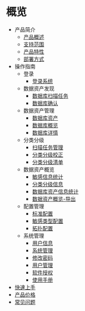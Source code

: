 # 概览

* 产品简介
    * [产品概述](/data_classification/concepts/overeview)
    * [支持范围](/data_classification/concepts/support)
    * [产品特性](/data_classification/concepts/feature)
    * [部署方式](/data_classification/concepts/deployment)
* 操作指南
    * 登录
      * [登录系统](/data_classification/operation/login/login.md)
    * 数据资产发现
      * [数据库扫描任务](/data_classification/operation/discovery/dbtask.md)
      * [数据库确认](/data_classification/operation/discovery/dbconfirm.md)
    * 数据资产管理
      * [数据库资产](/data_classification/operation/manage/assets.md)
      * [数据库概览](/data_classification/operation/manage/overview.md)
      * [数据库详情](/data_classification/operation/manage/details.md)
    * 分类分级
      * [扫描任务管理](/data_classification/operation/dc/taskmanage.md)
      * [分类分级校正](/data_classification/operation/dc/correction.md)
      * [分类分级清单](/data_classification/operation/dc/list.md)
    * 数据资产概览
      * [敏感信息统计](/data_classification/operation/datassets/sensitive.md)
      * [分类分级信息](/data_classification/operation/datassets/audsource.md)
      * [数据库资产信息统计](/data_classification/operation/datassets/dbassets.md)
      * [数据资产概览-导出](/data_classification/operation/datassets/export.md)
    * 配置管理
      * [标准配置](/data_classification/operation/config/standard.md)
      * [敏感类型配置](/data_classification/operation/config/sensitivetype.md)
      * [拓扑配置](/data_classification/operation/config/topology.md)
    * 系统管理
      * [用户信息](/data_classification/operation/system/usermanage.md)
      * [系统管理](/data_classification/operation/system/sysmanage.md)
      * [修改密码](/data_classification/operation/system/changepwd.md)
      * [用户管理](/data_classification/operation/system/user.md)
      * [软件授权](/data_classification/operation/system/license)
      * [使用手册](/data_classification/operation/system/manual)
* [快速上手](/data_classification/start.md)
* [产品价格](/data_classification/price.md) 
* [常见问题](/data_classification/faq.md)
